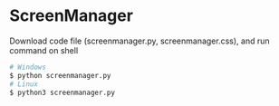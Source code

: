 # ScreenManager

Download code file (screenmanager.py, screenmanager.css), and run command on shell

```bash
# Windows
$ python screenmanager.py
# Linux
$ python3 screenmanager.py
```
